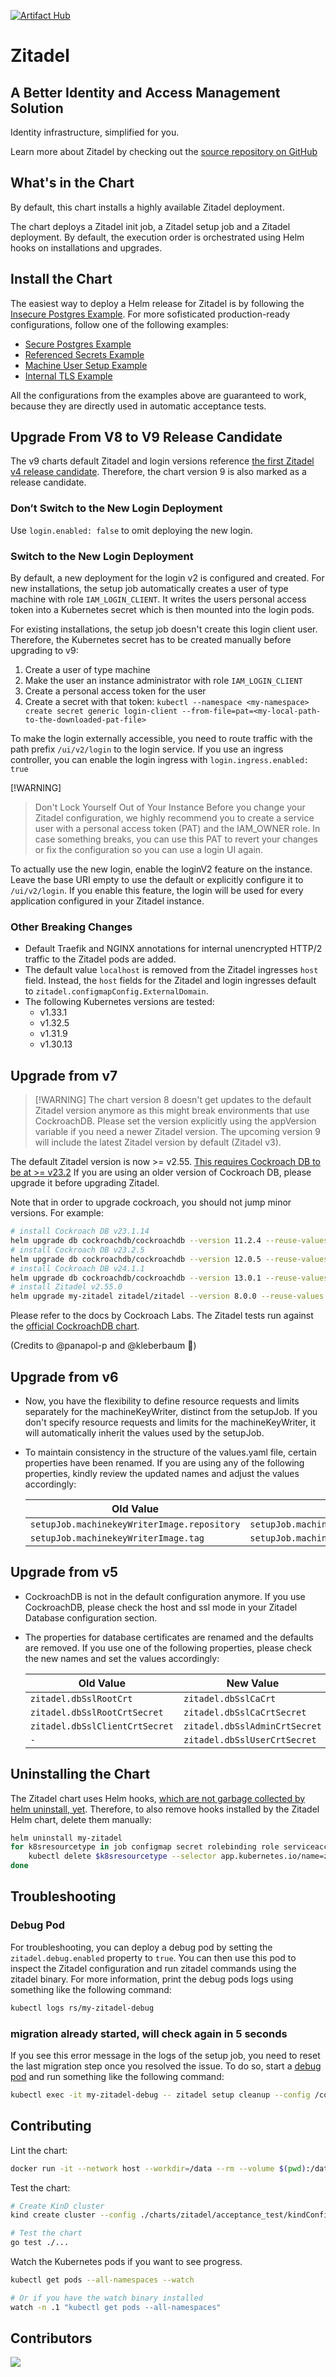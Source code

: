 [![Artifact Hub](https://img.shields.io/endpoint?url=https://artifacthub.io/badge/repository/zitadel)](https://artifacthub.io/packages/search?repo=zitadel)

# Zitadel

## A Better Identity and Access Management Solution

Identity infrastructure, simplified for you.

Learn more about Zitadel by checking out the [source repository on GitHub](https://github.com/zitadel/zitadel)

## What's in the Chart

By default, this chart installs a highly available Zitadel deployment.

The chart deploys a Zitadel init job, a Zitadel setup job and a Zitadel deployment.
By default, the execution order is orchestrated using Helm hooks on installations and upgrades.

## Install the Chart

The easiest way to deploy a Helm release for Zitadel is by following the [Insecure Postgres Example](examples/1-postgres-insecure/README.md).
For more sofisticated production-ready configurations, follow one of the following examples:

- [Secure Postgres Example](examples/2-postgres-secure/README.md)
- [Referenced Secrets Example](examples/3-referenced-secrets/README.md)
- [Machine User Setup Example](examples/4-machine-user/README.md)
- [Internal TLS Example](examples/5-internal-tls/README.md)

All the configurations from the examples above are guaranteed to work, because they are directly used in automatic acceptance tests.

## Upgrade From V8 to V9 Release Candidate

The v9 charts default Zitadel and login versions reference [the first Zitadel v4 release candidate](https://github.com/zitadel/zitadel/releases/tag/v4.0.0-rc.1).
Therefore, the chart version 9 is also marked as a release candidate.

### Don’t Switch to the New Login Deployment

Use `login.enabled: false` to omit deploying the new login.

### Switch to the New Login Deployment

By default, a new deployment for the login v2 is configured and created.
For new installations, the setup job automatically creates a user of type machine with role `IAM_LOGIN_CLIENT`.
It writes the users personal access token into a Kubernetes secret which is then mounted into the login pods.

For existing installations, the setup job doesn't create this login client user.
Therefore, the Kubernetes secret has to be created manually before upgrading to v9:

1. Create a user of type machine
2. Make the user an instance administrator with role `IAM_LOGIN_CLIENT`
3. Create a personal access token for the user 
4. Create a secret with that token: `kubectl --namespace <my-namespace> create secret generic login-client --from-file=pat=<my-local-path-to-the-downloaded-pat-file>`

To make the login externally accessible, you need to route traffic with the path prefix `/ui/v2/login` to the login service.
If you use an ingress controller, you can enable the login ingress with `login.ingress.enabled: true`

[!WARNING]
> Don't Lock Yourself Out of Your Instance
> Before you change your Zitadel configuration, we highly recommend you to create a service user with a personal access token (PAT) and the IAM_OWNER role.
> In case something breaks, you can use this PAT to revert your changes or fix the configuration so you can use a login UI again.

To actually use the new login, enable the loginV2 feature on the instance.
Leave the base URI empty to use the default or explicitly configure it to `/ui/v2/login`.
If you enable this feature, the login will be used for every application configured in your Zitadel instance.

### Other Breaking Changes

- Default Traefik and NGINX annotations for internal unencrypted HTTP/2 traffic to the Zitadel pods are added.
- The default value `localhost` is removed from the Zitadel ingresses `host` field. Instead, the `host` fields for the Zitadel and login ingresses default to `zitadel.configmapConfig.ExternalDomain`.
- The following Kubernetes versions are tested:
  - v1.33.1
  - v1.32.5
  - v1.31.9
  - v1.30.13

## Upgrade from v7

> [!WARNING] The chart version 8 doesn't get updates to the default Zitadel version anymore as this might break environments that use CockroachDB.
> Please set the version explicitly using the appVersion variable if you need a newer Zitadel version.
> The upcoming version 9 will include the latest Zitadel version by default (Zitadel v3).

The default Zitadel version is now >= v2.55.
[This requires Cockroach DB to be at >= v23.2](https://zitadel.com/docs/support/advisory/a10009)
If you are using an older version of Cockroach DB, please upgrade it before upgrading Zitadel.

Note that in order to upgrade cockroach, you should not jump minor versions.
For example:

```bash
# install Cockroach DB v23.1.14
helm upgrade db cockroachdb/cockroachdb --version 11.2.4 --reuse-values
# install Cockroach DB v23.2.5
helm upgrade db cockroachdb/cockroachdb --version 12.0.5 --reuse-values
# install Cockroach DB v24.1.1
helm upgrade db cockroachdb/cockroachdb --version 13.0.1 --reuse-values
# install Zitadel v2.55.0
helm upgrade my-zitadel zitadel/zitadel --version 8.0.0 --reuse-values
```

Please refer to the docs by Cockroach Labs. The Zitadel tests run against the [official CockroachDB chart](https://artifacthub.io/packages/helm/cockroachdb/cockroachdb).

(Credits to @panapol-p and @kleberbaum :pray:)

## Upgrade from v6

- Now, you have the flexibility to define resource requests and limits separately for the machineKeyWriter,
  distinct from the setupJob.
  If you don't specify resource requests and limits for the machineKeyWriter,
  it will automatically inherit the values used by the setupJob.

- To maintain consistency in the structure of the values.yaml file, certain properties have been renamed.
  If you are using any of the following properties, kindly review the updated names and adjust the values accordingly:

  | Old Value                                   | New Value                                    |
  |---------------------------------------------|----------------------------------------------|
  | `setupJob.machinekeyWriterImage.repository` | `setupJob.machinekeyWriter.image.repository` |
  | `setupJob.machinekeyWriterImage.tag`        | `setupJob.machinekeyWriter.image.tag`        |

## Upgrade from v5

- CockroachDB is not in the default configuration anymore.
  If you use CockroachDB, please check the host and ssl mode in your Zitadel Database configuration section.

- The properties for database certificates are renamed and the defaults are removed.
  If you use one of the following properties, please check the new names and set the values accordingly:

  | Old Value                      | New Value                     |
  |--------------------------------|-------------------------------|
  | `zitadel.dbSslRootCrt`         | `zitadel.dbSslCaCrt`          | 
  | `zitadel.dbSslRootCrtSecret`   | `zitadel.dbSslCaCrtSecret`    |
  | `zitadel.dbSslClientCrtSecret` | `zitadel.dbSslAdminCrtSecret` |
  | `-`                            | `zitadel.dbSslUserCrtSecret`  |

## Uninstalling the Chart

The Zitadel chart uses Helm hooks,
[which are not garbage collected by helm uninstall, yet](https://helm.sh/docs/topics/charts_hooks/#hook-resources-are-not-managed-with-corresponding-releases).
Therefore, to also remove hooks installed by the Zitadel Helm chart,
delete them manually:

```bash
helm uninstall my-zitadel
for k8sresourcetype in job configmap secret rolebinding role serviceaccount; do
    kubectl delete $k8sresourcetype --selector app.kubernetes.io/name=zitadel,app.kubernetes.io/managed-by=Helm
done
```

## Troubleshooting

### Debug Pod

For troubleshooting, you can deploy a debug pod by setting the `zitadel.debug.enabled` property to `true`.
You can then use this pod to inspect the Zitadel configuration and run zitadel commands using the zitadel binary.
For more information, print the debug pods logs using something like the following command:

```bash 
kubectl logs rs/my-zitadel-debug
``` 

### migration already started, will check again in 5 seconds

If you see this error message in the logs of the setup job, you need to reset the last migration step once you resolved the issue.
To do so, start a [debug pod](#debug-pod) and run something like the following command:

```bash
kubectl exec -it my-zitadel-debug -- zitadel setup cleanup --config /config/zitadel-config-yaml
```

## Contributing

Lint the chart:

```bash
docker run -it --network host --workdir=/data --rm --volume $(pwd):/data quay.io/helmpack/chart-testing:v3.5.0 ct lint --charts charts/zitadel --target-branch main
```

Test the chart:

```bash
# Create KinD cluster
kind create cluster --config ./charts/zitadel/acceptance_test/kindConfig.yaml

# Test the chart
go test ./...
```

Watch the Kubernetes pods if you want to see progress.

```bash
kubectl get pods --all-namespaces --watch

# Or if you have the watch binary installed
watch -n .1 "kubectl get pods --all-namespaces"
```

## Contributors

<a href="https://github.com/zitadel/zitadel-charts/graphs/contributors">
  <img src="https://contrib.rocks/image?repo=zitadel/zitadel-charts" />
</a>
